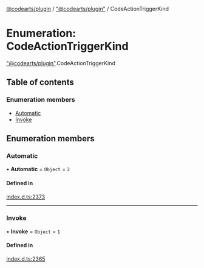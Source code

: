 [@codearts/plugin](../README.md) / ["@codearts/plugin"](../modules/_codearts_plugin_.md) / CodeActionTriggerKind

# Enumeration: CodeActionTriggerKind

["@codearts/plugin"](../modules/_codearts_plugin_.md).CodeActionTriggerKind

## Table of contents

### Enumeration members

- [Automatic](codearts_plugin_.CodeActionTriggerKind.md#automatic)
- [Invoke](codearts_plugin_.CodeActionTriggerKind.md#invoke)

## Enumeration members

### Automatic

• **Automatic** = `Object` = `2`

#### Defined in

[index.d.ts:2373](https://github.com/huaweicloud/cloudide-plugin-api/blob/203b986/index.d.ts#L2373)

___

### Invoke

• **Invoke** = `Object` = `1`

#### Defined in

[index.d.ts:2365](https://github.com/huaweicloud/cloudide-plugin-api/blob/203b986/index.d.ts#L2365)
